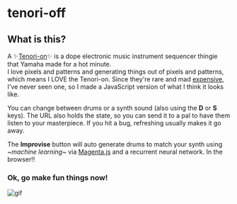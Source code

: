 tenori-off
=================
## What is this?

A ✨[Tenori-on](https://en.wikipedia.org/wiki/Tenori-on)✨ is a dope electronic music
instrument sequencer thingie that Yamaha made for a hot minute.  
I love pixels and patterns and generating things out of pixels and patterns, which means
I LOVE the Tenori-on. Since they're rare and
mad [expensive](https://reverb.com/item/11642149-yamaha-tenori-on), I've never seen one,
so I made a JavaScript version of what I think it looks like.

You can change between drums or a synth sound (also using the **D** or **S** keys). The URL also holds the state, so you can send it to a pal to have them listen to your masterpiece. If you hit a bug, refreshing usually makes it go away.

The **Improvise** button will auto generate drums to match your synth using 
~*machine learning*~ via [Magenta.js](https://magenta.tensorflow.org/js) and a recurrent neural network. In the browser!!

### Ok, go make fun things now!

![gif](https://user-images.githubusercontent.com/1369170/41994031-05b13eea-7a02-11e8-9948-077a0a56b038.gif)